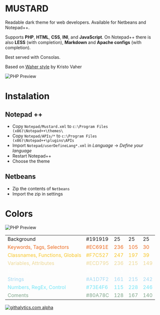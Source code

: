 MUSTARD
=======

Readable dark theme for web developers. Available for Netbeans and Notepad++.

Supports **PHP**, **HTML**, **CSS**, **INI**, and **JavaScript**. On Notepad++ there is also **LESS** (with completion), **Markdown** and **Apache configs** (with completion).

Best served with Consolas.

Based on [Waher style](http://waher.net/archives/1013) by Kristo Vaher

![PHP Preview](https://raw.github.com/panrafal/mustard-theme/master/preview-php.png)

Instalation
===========

Notepad ++
----------

- Copy `Notepad/Mustard.xml` to `c:\Program Files (x86)\Notepad++\themes\`
- Copy `Notepad/APIs/*` to `c:\Program Files (x86)\Notepad++\plugins\APIs`
- Import `Notepad/userDefineLang*.xml` in *Language* -> _Define your language_
- Restart Notepad++
- Choose the theme


Netbeans
--------

- Zip the contents of `Netbeans`
- Import the zip in settings

Colors
======

![PHP Preview](https://raw.github.com/panrafal/mustard-theme/master/colors.png)

<table>
<tr style="color:#191919;"><td>Background  </td><td>#191919</td><td>25</td><td>25</td><td>25</td></tr>
<tr style="color:#EC691E;"><td>Keywords, Tags, Selectors</td><td>#EC691E</td><td>236</td><td>105</td><td>30</td></tr>
<tr style="color:#F7C527;"><td>Classnames, Functions, Globals</td><td>#F7C527</td><td>247</td><td>197</td><td>39</td></tr>
<tr style="color:#ECD795;"><td>Variables, Attributes</td><td>#ECD795</td><td>236</td><td>215</td><td>149</td></tr>
<tr style="color:#FFFFFF;"><td>Operators</td><td>#FFFFFF</td><td>255</td><td>255</td><td>255</td></tr>
<tr style="color:#A1D7F2;"><td>Strings</td><td>#A1D7F2</td><td>161 </td><td>215</td><td>242</td></tr>
<tr style="color:#73E4F6;"><td>Numbers, RegEx, Control</td><td>#73E4F6</td><td>115</td><td>228</td><td>246</td></tr>
<tr style="color:#80A78C;"><td>Coments</td><td>#80A78C</td><td>128</td><td>167</td><td>140</td></tr>
</table> 

[![githalytics.com alpha](https://cruel-carlota.pagodabox.com/95ce03b95f25ae35b54a759b7ac51ae0 "githalytics.com")](http://githalytics.com/panrafal/mustard-theme)

